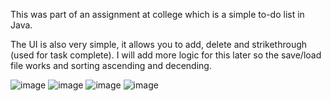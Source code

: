 This was part of an assignment at college which is a simple to-do list in Java.

The UI is also very simple, it allows you to add, delete and strikethrough (used for task complete).
I will add more logic for this later so the save/load file works and sorting ascending and decending.

![image](https://github.com/Reecevw/ToDoList/assets/25013197/55bce2c5-0bff-418f-87e6-8bed5e4c5306)
![image](https://github.com/Reecevw/ToDoList/assets/25013197/773e25b1-b71d-497b-a135-88936976ff8a)
![image](https://github.com/Reecevw/ToDoList/assets/25013197/d68d6b27-8209-4980-b7ad-9fa94afdfede)
![image](https://github.com/Reecevw/ToDoList/assets/25013197/dc5ee5f0-3341-4972-a761-f6f75c7c2c6e)




